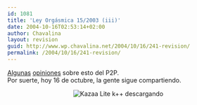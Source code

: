 ```yaml
---
id: 1081
title: 'Ley Orgásmica 15/2003 (iii)'
date: 2004-10-16T02:53:14+02:00
author: Chavalina
layout: revision
guid: http://www.wp.chavalina.net/2004/10/16/241-revision/
permalink: /2004/10/16/241-revision/
---
```

<a href="http://www.internautas.org/article.php?sid=1973&#038;mode=thread&#038;order=0" target="_blank">Algunas</a> <a href="http://www.acam.es/noticias_detalle.php?id=259" target="_blank">opiniones</a> sobre esto del P2P.  
Por suerte, hoy 16 de octubre, la gente sigue compartiendo.

<p align="center">
  <img class="imgcentro" src="http://www.chavalina.net/imagenes/fotos/kazaa.jpg" alt="Kazaa Lite k++ descargando" />
</p>